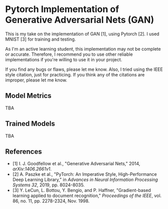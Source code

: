 # Pytorch Implementation of Generative Adversarial Nets (GAN)

This is my take on the implementation of GAN [1], using Pytorch [2]. I used MNIST [3] for training and testing.

As I'm an active learning student, this implementation may not be complete or accurate. Therefore, I recommend you to use other reliable implementations if you're willing to use it in your project.

If you find any bugs or flaws, please let me know. Also, I tried using the IEEE style citation, just for practicing. If you think any of the citations are improper, please let me know.

## Model Metrics

TBA

## Trained Models

TBA

## References

- [1] I. J. Goodfellow et al., "Generative Adversarial Nets," 2014, *arXiv:1406.2661v1*.
- [2] A. Paszke et al., "PyTorch: An Imperative Style, High-Performance Deep Learning Library," in *Advances in Neural Information Processing Systems 32*, 2019, pp. 8024-8035.
- [3] Y. LeCun, L. Bottou, Y. Bengio, and P. Haffner, "Gradient-based learning applied to document recognition," *Proceedings of the IEEE*, vol. 86, no. 11, pp. 2278-2324, Nov. 1998.